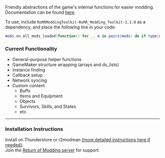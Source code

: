 Friendly abstractions of the game's internal functions for easier modding.  
Documentation can be found [here](https://github.com/RoRRModdingToolkit/RoRR_Modding_Toolkit/wiki).  

To use, include `RoRRModdingToolkit-RoRR_Modding_Toolkit-1.1.0` as a dependency, and place the following line in your code:  
```lua
mods.on_all_mods_loaded(function() for _, m in pairs(mods) do if type(m) == "table" and m.RoRR_Modding_Toolkit then Achievement = m.Achievement Actor = m.Actor Alarm = m.Alarm Array = m.Array Artifact = m.Artifact Buff = m.Buff Callback = m.Callback Class = m.Class Color = m.Color Equipment = m.Equipment Helper = m.Helper Instance = m.Instance Interactable = m.Interactable Item = m.Item Language = m.Language List = m.List Net = m.Net Object = m.Object Player = m.Player Resources = m.Resources Skill = m.Skill State = m.State Survivor_Log = m.Survivor_Log Survivor = m.Survivor Wrap = m.Wrap break end end end)

```

### Current Functionality
* General-purpose helper functions
* GameMaker structure wrapping (arrays and ds_lists)
* Instance finding
* Callback setup
* Network syncing
* Custom content
    * Buffs
    * Items and Equipment
    * Objects
    * Survivors, Skills, and States
    * etc.

---

### Installation Instructions
Install on Thunderstore or r2modman [(more detailed instructions here if needed)](https://return-of-modding.github.io/ModdingWiki/Playing/Getting-Started/).  
Join the [Return of Modding server](https://discord.gg/VjS57cszMq) for support.  